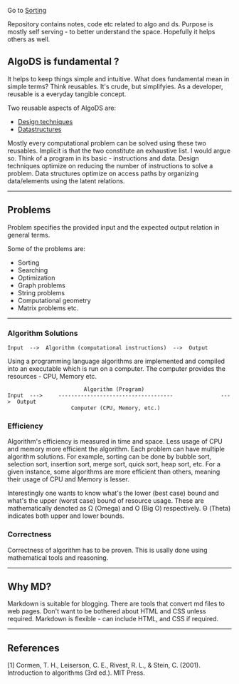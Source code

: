 Go to [Sorting](sorting/docs/README.md)

Repository contains notes, code etc related to algo and ds. Purpose is mostly self serving - to better understand the space. Hopefully it helps others as well.

## AlgoDS is fundamental ?
It helps to keep things simple and intuitive. What does fundamental mean in simple terms? Think reusables. It's crude, but simplifyies. As a developer, reusable is a everyday tangible concept.

Two reusable aspects of AlgoDS are: 
+ [Design techniques](techniques/DesignTechniques.md)
+ [Datastructures](ds/README.md)

Mostly every computational problem can be solved using these two reusables. Implicit is that the two constitute an exhaustive list. I would argue so. Think of a program in its basic - instructions and data. Design techniques optimize on reducing the number of instructions to solve a problem. Data structures optimize on access paths by organizing data/elements using the latent relations. 

--- 
## Problems

Problem specifies the provided input and the expected output relation in general terms.

Some of the problems are:
- Sorting
- Searching
- Optimization
- Graph problems
- String problems
- Computational geometry
- Matrix problems
etc.

--- 
### Algorithm Solutions

    Input  -->  Algorithm (computational instructions)  -->  Output

Using a programming language algorithms are implemented and compiled into an executable which is run on a computer. The computer provides the resources - CPU, Memory etc.

                            Algorithm (Program)
    Input  --->     ------------------------------------               --->  Output
                        Computer (CPU, Memory, etc.)


### Efficiency
Algorithm's efficiency is measured in time and space. Less usage of CPU  and memory more efficient the algorithm. Each problem can have multiple algorithm solutions. For example, sorting can be done by bubble sort, selection sort, insertion sort, merge sort, quick sort, heap sort, etc. For a given instance, some algorithms are more efficient than others, meaning their usage of CPU and Memory is lesser.

Interestingly one wants to know what's the lower (best case) bound and what's the upper (worst case) bound of resource usage. These are mathematically denoted as Ω (Omega) and O (Big O) respectively. Θ (Theta) indicates both upper and lower bounds.

### Correctness
Correctness of algorithm has to be proven. This is usally done using mathematical tools and reasoning.

---

## Why MD?
Markdown is suitable for blogging. There are tools that convert md files to web pages.
Don't want to be bothered about HTML and CSS unless required.
Markdown is flexible - can include HTML, and CSS if required.

--- 
## References
[1] Cormen, T. H., Leiserson, C. E., Rivest, R. L., & Stein, C. (2001). Introduction to algorithms (3rd ed.). MIT Press.
